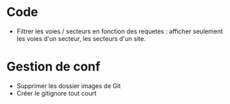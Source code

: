 # Code

- Filtrer les voies / secteurs en fonction des requetes : afficher seulement les voies d'un secteur, 
les secteurs d'un site.



# Gestion de conf
- Supprimer les dossier images de Git
- Créer le gitignore tout court
